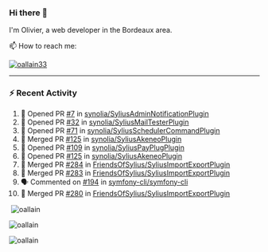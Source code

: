 ### Hi there 👋

I'm Olivier, a web developer in the Bordeaux area.

📫 How to reach me:

<p> <a href="https://twitter.com/oallain33" target="blank"><img src="https://img.shields.io/twitter/follow/oallain33?logo=twitter&style=for-the-badge" alt="oallain33" /></a> </p>

---

### :zap: Recent Activity

<!--START_SECTION:activity-->
1. 💪 Opened PR [#7](https://github.com/synolia/SyliusAdminNotificationPlugin/pull/7) in [synolia/SyliusAdminNotificationPlugin](https://github.com/synolia/SyliusAdminNotificationPlugin)
2. 💪 Opened PR [#32](https://github.com/synolia/SyliusMailTesterPlugin/pull/32) in [synolia/SyliusMailTesterPlugin](https://github.com/synolia/SyliusMailTesterPlugin)
3. 💪 Opened PR [#71](https://github.com/synolia/SyliusSchedulerCommandPlugin/pull/71) in [synolia/SyliusSchedulerCommandPlugin](https://github.com/synolia/SyliusSchedulerCommandPlugin)
4. 🎉 Merged PR [#125](https://github.com/synolia/SyliusAkeneoPlugin/pull/125) in [synolia/SyliusAkeneoPlugin](https://github.com/synolia/SyliusAkeneoPlugin)
5. 💪 Opened PR [#109](https://github.com/synolia/SyliusPayPlugPlugin/pull/109) in [synolia/SyliusPayPlugPlugin](https://github.com/synolia/SyliusPayPlugPlugin)
6. 💪 Opened PR [#125](https://github.com/synolia/SyliusAkeneoPlugin/pull/125) in [synolia/SyliusAkeneoPlugin](https://github.com/synolia/SyliusAkeneoPlugin)
7. 🎉 Merged PR [#284](https://github.com/FriendsOfSylius/SyliusImportExportPlugin/pull/284) in [FriendsOfSylius/SyliusImportExportPlugin](https://github.com/FriendsOfSylius/SyliusImportExportPlugin)
8. 🎉 Merged PR [#283](https://github.com/FriendsOfSylius/SyliusImportExportPlugin/pull/283) in [FriendsOfSylius/SyliusImportExportPlugin](https://github.com/FriendsOfSylius/SyliusImportExportPlugin)
9. 🗣 Commented on [#194](https://github.com/symfony-cli/symfony-cli/issues/194) in [symfony-cli/symfony-cli](https://github.com/symfony-cli/symfony-cli)
10. 🎉 Merged PR [#280](https://github.com/FriendsOfSylius/SyliusImportExportPlugin/pull/280) in [FriendsOfSylius/SyliusImportExportPlugin](https://github.com/FriendsOfSylius/SyliusImportExportPlugin)
<!--END_SECTION:activity-->

<p>&nbsp;<img align="center" src="https://github-readme-stats.vercel.app/api?username=oallain&show_icons=true&locale=en" alt="oallain" /></p>

<p><img align="center" src="https://github-readme-streak-stats.herokuapp.com/?user=oallain&" alt="oallain" /></p>

<p><img src="https://github-readme-stats.vercel.app/api/top-langs?username=oallain&show_icons=true&locale=en&layout=compact" alt="oallain" /></p>
